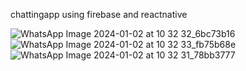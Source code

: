 chattingapp using firebase and reactnative

![WhatsApp Image 2024-01-02 at 10 32 32_6bc73b16](https://github.com/SivaPrakash8825/chattingapp/assets/114502494/719155a1-b34b-4e4e-80e6-a08468bb2f31)
![WhatsApp Image 2024-01-02 at 10 32 33_fb75b68e](https://github.com/SivaPrakash8825/chattingapp/assets/114502494/46677448-4917-4254-bb8f-3a30a2569f1c)
![WhatsApp Image 2024-01-02 at 10 32 31_78bb3777](https://github.com/SivaPrakash8825/chattingapp/assets/114502494/872feba0-1801-45ed-89f7-620b9344a413)

